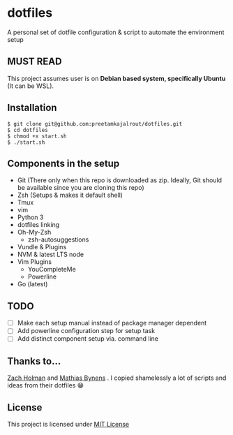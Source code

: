 # dotfiles
A personal set of dotfile configuration & script to automate the environment setup

## MUST READ
This project assumes user is on **Debian based system, specifically Ubuntu** (It can be WSL).

## Installation
```
$ git clone git@github.com:preetamkajalrout/dotfiles.git
$ cd dotfiles
$ chmod +x start.sh
$ ./start.sh
```

## Components in the setup
- Git (There only when this repo is downloaded as zip. Ideally, Git should be available since you are cloning this repo)
- Zsh (Setups & makes it default shell)
- Tmux
- vim
- Python 3
- dotfiles linking
- Oh-My-Zsh
  - zsh-autosuggestions
- Vundle & Plugins
- NVM & latest LTS node
- Vim Plugins
  - YouCompleteMe
  - Powerline
- Go (latest)

## TODO
- [ ] Make each setup manual instead of package manager dependent
- [ ] Add powerline configuration step for setup task
- [ ] Add distinct component setup via. command line

## Thanks to...
[Zach Holman](https://github.com/holman/) and
[Mathias Bynens](https://github.com/mathiasbynens) .
I copied shamelessly a lot of scripts and ideas from their dotfiles :grin:

## License
This project is licensed under [MIT License](./LICENSE)
